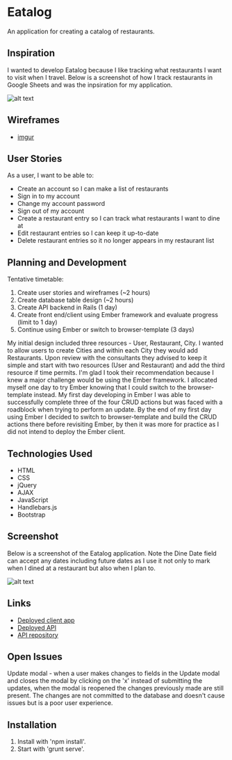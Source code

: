 # Eatalog

An application for creating a catalog of restaurants.

## Inspiration
I wanted to develop Eatalog because I like tracking what restaurants I want to
visit when I travel. Below is a screenshot of how I track restaurants in Google
Sheets and was the inpsiration for my application.

![alt text](http://i.imgur.com/xfNJJfF.png)

## Wireframes

-   [imgur](http://i.imgur.com/1sbWEer.jpg)

## User Stories

As a user, I want to be able to:

-   Create an account so I can make a list of restaurants
-   Sign in to my account
-   Change my account password
-   Sign out of my account
-   Create a restaurant entry so I can track what restaurants I want to dine at
-   Edit restaurant entries so I can keep it up-to-date
-   Delete restaurant entries so it no longer appears in my restaurant list

## Planning and Development
Tentative timetable:
1. Create user stories and wireframes (~2 hours)
2. Create database table design (~2 hours)
4. Create API backend in Rails (1 day)
5. Create front end/client using Ember framework and evaluate progress (limit to 1 day)
6. Continue using Ember or switch to browser-template (3 days)

My initial design included three resources - User, Restaurant, City. I wanted
to allow users to create Cities and within each City they would add Restaurants.
Upon review with the consultants they advised to keep it simple and start with
two resources (User and Restaurant) and add the third resource if time permits.
I'm glad I took their recommendation because I knew a major challenge would be
using the Ember framework. I allocated myself one day to try Ember knowing that
I could switch to the browser-template instead. My first day developing in
Ember I was able to successfully complete three of the four CRUD actions but
was faced with a roadblock when trying to perform an update. By the end of my
first day using Ember I decided to switch to browser-template and build the
CRUD actions there before revisiting Ember, by then it was more for practice
as I did not intend to deploy the Ember client.

## Technologies Used
-   HTML
-   CSS
-   jQuery
-   AJAX
-   JavaScript
-   Handlebars.js
-   Bootstrap

## Screenshot
Below is a screenshot of the Eatalog application. Note the Dine Date field can
accept any dates including future dates as I use it not only to mark when I
dined at a restaurant but also when I plan to.

![alt text](http://i.imgur.com/vZxwDF1.png)

## Links

-   [Deployed client app](https://vanduong28.github.io/eatalog/)
-   [Deployed API](https://morning-mountain-68152.herokuapp.com/)
-   [API repository](https://github.com/vanduong28/eatalog-api)

## Open Issues
Update modal - when a user makes changes to fields in the Update modal and
closes the modal by clicking on the 'x' instead of submitting the updates, when
the modal is reopened the changes previously made are still present. The changes
are not committed to the database and doesn't cause issues but is a poor user
experience.

## Installation
1. Install with 'npm install'.
2. Start with 'grunt serve'.
